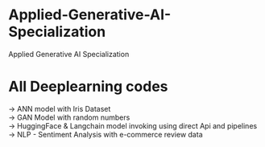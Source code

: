 # Applied-Generative-AI-Specialization
Applied Generative AI Specialization

# All Deeplearning codes
-> ANN model with Iris Dataset <br />
-> GAN Model with random numbers <br />
-> HuggingFace & Langchain model invoking using direct Api and pipelines <br />
-> NLP - Sentiment Analysis with e-commerce review data <br />
